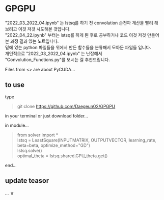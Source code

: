 # GPGPU

"2022_03_2022_04.ipynb" 는 lstsq를 하기 전 convolution 순전파 계산을 빨리 해보려고 이것 저것 시도해본 것입니다.<br>
"2022_04_22.ipynb" 부터는 lstsq를 하게 된 후로 공부하거나 코드 이것 저것 만들어 본 과정 결과 있는 노트입니다.<br>
밑에 있는 python 파일들을 위에서 만든 함수들을 분류해서 모아둔 파일들 입니다.<br>
개인적으로 "2022_03_2022_04.ipynb" 는 난잡해서 "Convolution_Functions.py"를 보시는 걸 추천드립니다.

Files from <> are about PyCUDA...


## to use
type 

> git clone https://github.com/Daegeun02/GPGPU

in your terminal or just download folder...

in module...

> from solver import *<br>
> lstsq = LeastSquare(INPUTMATRIX, OUTPUTVECTOR, learning_rate, beta=beta, optimize_method="GD")<br>
> lstsq.solve()<br>
> optimal_theta = lstsq.shared.GPU_theta.get()

end...

## update teasor
...
ㅎ

